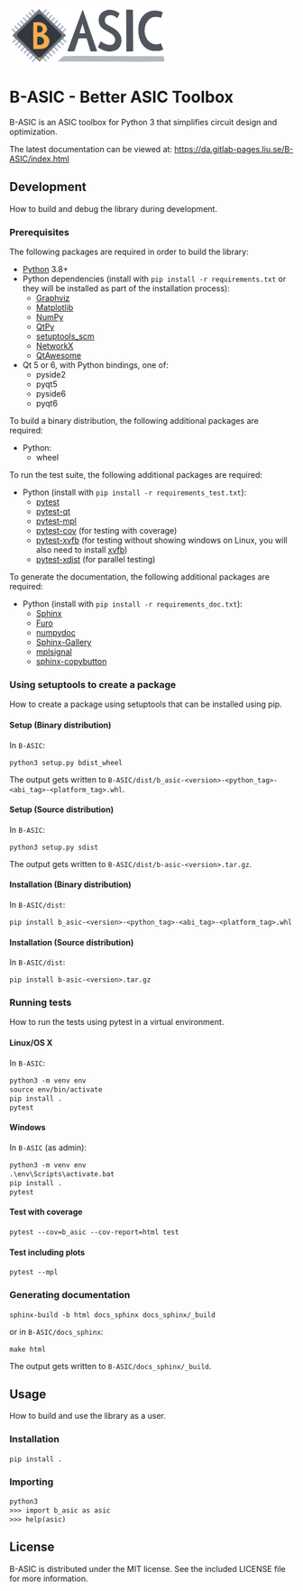 <img src="logos/logo.png" width="278" height="100">

# B-ASIC - Better ASIC Toolbox

B-ASIC is an ASIC toolbox for Python 3 that simplifies circuit design and optimization.

The latest documentation can be viewed at: https://da.gitlab-pages.liu.se/B-ASIC/index.html

## Development

How to build and debug the library during development.

### Prerequisites

The following packages are required in order to build the library:

-   [Python](https://python.org/) 3.8+
-   Python dependencies (install with `pip install -r requirements.txt` or they will be installed as part of the
    installation process):
    -   [Graphviz](https://graphviz.org/)
    -   [Matplotlib](https://matplotlib.org/)
    -   [NumPy](https://numpy.org/)
    -   [QtPy](https://github.com/spyder-ide/qtpy)
    -   [setuptools_scm](https://github.com/pypa/setuptools_scm/)
    -   [NetworkX](https://networkx.org/)
    -   [QtAwesome](https://github.com/spyder-ide/qtawesome/)
-   Qt 5 or 6, with Python bindings, one of:
    - pyside2
    - pyqt5
    - pyside6
    - pyqt6

To build a binary distribution, the following additional packages are required:

-   Python:
    -   wheel

To run the test suite, the following additional packages are required:

-   Python (install with `pip install -r requirements_test.txt`):
    -   [pytest](https://pytest.org/)
    -   [pytest-qt](https://pytest-qt.readthedocs.io/)
    -   [pytest-mpl](https://github.com/matplotlib/pytest-mpl/)
    -   [pytest-cov](https://pytest-cov.readthedocs.io/en/latest/) (for testing with coverage)
    -   [pytest-xvfb](https://github.com/The-Compiler/pytest-xvfb) (for testing without showing windows on Linux, you will also need to install [xvfb](https://www.x.org/releases/X11R7.6/doc/man/man1/Xvfb.1.xhtml))
    -   [pytest-xdist](https://pytest-xdist.readthedocs.io/) (for parallel testing)

To generate the documentation, the following additional packages are required:

-   Python (install with `pip install -r requirements_doc.txt`):
    -   [Sphinx](https://www.sphinx-doc.org/)
    -   [Furo](https://pradyunsg.me/furo/)
    -   [numpydoc](https://numpydoc.readthedocs.io/)
    -   [Sphinx-Gallery](https://sphinx-gallery.github.io/)
    -   [mplsignal](https://mplsignal.readthedocs.io/)
    -   [sphinx-copybutton](https://sphinx-copybutton.readthedocs.io/)

### Using setuptools to create a package

How to create a package using setuptools that can be installed using pip.

#### Setup (Binary distribution)

In `B-ASIC`:

```
python3 setup.py bdist_wheel
```

The output gets written to `B-ASIC/dist/b_asic-<version>-<python_tag>-<abi_tag>-<platform_tag>.whl`.

#### Setup (Source distribution)

In `B-ASIC`:

```
python3 setup.py sdist
```

The output gets written to `B-ASIC/dist/b-asic-<version>.tar.gz`.

#### Installation (Binary distribution)

In `B-ASIC/dist`:

```
pip install b_asic-<version>-<python_tag>-<abi_tag>-<platform_tag>.whl
```

#### Installation (Source distribution)

In `B-ASIC/dist`:

```
pip install b-asic-<version>.tar.gz
```

### Running tests

How to run the tests using pytest in a virtual environment.

#### Linux/OS X

In `B-ASIC`:

```
python3 -m venv env
source env/bin/activate
pip install .
pytest
```

#### Windows

In `B-ASIC` (as admin):

```
python3 -m venv env
.\env\Scripts\activate.bat
pip install .
pytest
```

#### Test with coverage

```
pytest --cov=b_asic --cov-report=html test
```

#### Test including plots

```
pytest --mpl
```


### Generating documentation

```
sphinx-build -b html docs_sphinx docs_sphinx/_build
```
or in `B-ASIC/docs_sphinx`:
```
make html
```

The output gets written to `B-ASIC/docs_sphinx/_build`.

## Usage

How to build and use the library as a user.

### Installation

```
pip install .
```

### Importing

```
python3
>>> import b_asic as asic
>>> help(asic)
```

## License

B-ASIC is distributed under the MIT license.
See the included LICENSE file for more information.
